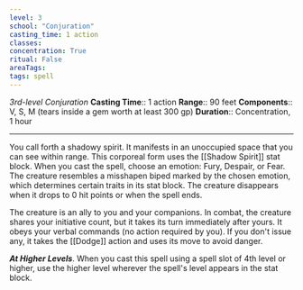 ```yaml
---
level: 3
school: "Conjuration"
casting_time: 1 action
classes: 
concentration: True
ritual: False
areaTags: 
tags: spell
---
```


_3rd-level Conjuration_
**Casting Time**:: 1 action
**Range**:: 90 feet
**Components**:: V, S, M (tears inside a gem worth at least 300 gp)
**Duration**:: Concentration, 1 hour

---

You call forth a shadowy spirit. It manifests in an unoccupied space that you can see within range. This corporeal form uses the [[Shadow Spirit]] stat block. When you cast the spell, choose an emotion: Fury, Despair, or Fear. The creature resembles a misshapen biped marked by the chosen emotion, which determines certain traits in its stat block. The creature disappears when it drops to 0 hit points or when the spell ends.

The creature is an ally to you and your companions. In combat, the creature shares your initiative count, but it takes its turn immediately after yours. It obeys your verbal commands (no action required by you). If you don't issue any, it takes the [[Dodge]] action and uses its move to avoid danger.


**_At Higher Levels_**. When you cast this spell using a spell slot of 4th level or higher, use the higher level wherever the spell's level appears in the stat block.


